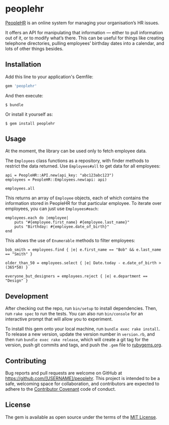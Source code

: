 # peoplehr

[PeopleHR](http://www.peoplehr.com/) is an online system for managing
your organisation’s HR issues.

It offers an API for manipulating that information — either to pull
information out of it, or to modify what’s there. This can be useful for
things like creating telephone directories, pulling employees’ birthday
dates into a calendar, and lots of other things besides.

## Installation

Add this line to your application's Gemfile:

```ruby
gem 'peoplehr'
```

And then execute:

    $ bundle

Or install it yourself as:

    $ gem install peoplehr

## Usage

At the moment, the library can be used only to fetch employee data.

The `Employees` class functions as a repository, with finder methods to
restrict the data returned. Use `Employees#all` to get data for all
employees:

	api = PeopleHR::API.new(api_key: "abc123abc123")
	employees = PeopleHR::Employees.new(api: api)

	employees.all

This returns an array of `Employee` objects, each of which contains the
information stored in PeopleHR for that particular employee. To iterate
over employees, you can just use `Employees#each`:

	employees.each do |employee|
		puts "#{employee.first_name} #{employee.last_name}"
		puts "Birthday: #{employee.date_of_birth}"
	end

This allows the use of `Enumerable` methods to filter employees:

	bob_smith = employees.find { |e| e.first_name == "Bob" && e.last_name == "Smith" }
	
	older_than_50 = employees.select { |e| Date.today - e.date_of_birth > (365*50) }
	
	everyone_but_designers = employees.reject { |e| e.department == "Design" }

## Development

After checking out the repo, run `bin/setup` to install dependencies.
Then, run `rake spec` to run the tests. You can also run `bin/console`
for an interactive prompt that will allow you to experiment.

To install this gem onto your local machine, run `bundle exec rake
install`. To release a new version, update the version number in
`version.rb`, and then run `bundle exec rake release`, which will create
a git tag for the version, push git commits and tags, and push the
`.gem` file to [rubygems.org](https://rubygems.org).

## Contributing

Bug reports and pull requests are welcome on GitHub at
https://github.com/[USERNAME]/peoplehr. This project is intended to be
a safe, welcoming space for collaboration, and contributors are expected
to adhere to the [Contributor Covenant](contributor-covenant.org) code
of conduct.


## License

The gem is available as open source under the terms of the [MIT
License](http://opensource.org/licenses/MIT).

